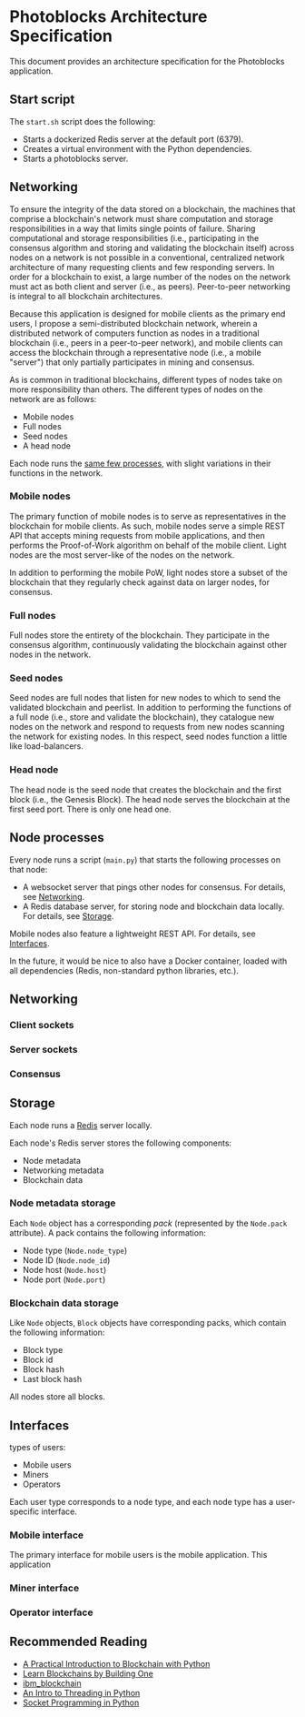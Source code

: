 # Photoblocks Architecture Specification

This document provides an architecture specification for the Photoblocks application.

## Start script

The `start.sh` script does the following:

- Starts a dockerized Redis server at the default port (6379).
- Creates a virtual environment with the Python dependencies.
- Starts a photoblocks server.

## Networking

To ensure the integrity of the data stored on a blockchain, the machines that comprise a blockchain's network must share computation and storage responsibilities in a way that limits single points of failure. Sharing computational and storage responsibilities (i.e., participating in the consensus algorithm and storing and validating the blockchain itself) across nodes on a network is not possible in a conventional, centralized network architecture of many requesting clients and few responding servers. In order for a blockchain to exist, a large number of the nodes on the network must act as both client and server (i.e., as peers). Peer-to-peer networking is integral to all blockchain architectures. 

Because this application is designed for mobile clients as the primary end users, I propose a semi-distributed blockchain network, wherein a distributed network of computers function as nodes in a traditional blockchain (i.e., peers in a peer-to-peer network), and mobile clients can access the blockchain through a representative node (i.e., a mobile "server") that only partially participates in mining and consensus. 

As is common in traditional blockchains, different types of nodes take on more responsibility than others. The different types of nodes on the network are as follows:

- Mobile nodes
- Full nodes
- Seed nodes
- A head node

Each node runs the [same few processes](#node-processes), with slight variations in their functions in the network.

### Mobile nodes

The primary function of mobile nodes is to serve as representatives in the blockchain for mobile clients. As such, mobile nodes serve a simple REST API that accepts mining requests from mobile applications, and then performs the Proof-of-Work algorithm on behalf of the mobile client. Light nodes are the most server-like of the nodes on the network.

In addition to performing the mobile PoW, light nodes store a subset of the blockchain that they regularly check against data on larger nodes, for consensus.

### Full nodes

Full nodes store the entirety of the blockchain. They participate in the consensus algorithm, continuously validating the blockchain against other nodes in the network. 

### Seed nodes

Seed nodes are full nodes that listen for new nodes to which to send the validated blockchain and peerlist. In addition to performing the functions of a full node (i.e., store and validate the blockchain), they catalogue new nodes on the network and respond to requests from new nodes scanning the network for existing nodes. In this respect, seed nodes function a little like load-balancers.

### Head node

The head node is the seed node that creates the blockchain and the first block (i.e., the Genesis Block). The head node serves the blockchain at the first seed port. There is only one head one.

## Node processes

Every node runs a script (`main.py`) that starts the following processes on that node:

- A websocket server that pings other nodes for consensus. For details, see [Networking](#networking).
- A Redis database server, for storing node and blockchain data locally. For details, see [Storage](#storage).

Mobile nodes also feature a lightweight REST API. For details, see [Interfaces](#interfaces).

In the future, it would be nice to also have a Docker container, loaded with all dependencies (Redis, non-standard python libraries, etc.).

## Networking

### Client sockets


### Server sockets 


### Consensus


## Storage

Each node runs a [Redis](https://github.com/redis/redis) server locally.

Each node's Redis server stores the following components:

- Node metadata
- Networking metadata
- Blockchain data

### Node metadata storage

Each `Node` object has a corresponding *pack* (represented by the `Node.pack` attribute). A pack contains the following information:

- Node type (`Node.node_type`)
- Node ID (`Node.node_id`)
- Node host (`Node.host`)
- Node port (`Node.port`)

### Blockchain data storage

Like `Node` objects, `Block` objects have corresponding packs, which contain the following information:

- Block type
- Block id
- Block hash
- Last block hash

All nodes store all blocks.

## Interfaces

 types of users:

- Mobile users
- Miners
- Operators

Each user type corresponds to a node type, and each node type has a user-specific interface.

### Mobile interface

The primary interface for mobile users is the mobile application. This application 

### Miner interface

### Operator interface


<!-- 
## Registration

There are two types of accounts in PhotoBlocks: *Trader* and *Miner*.
Traders can only trade, and miners can trade and mine.

### *Trader*
To register as a trader, navigate to the "Users" page of the PhotoBlocks web interface. After you fill out some forms, you'll be given a public and private key. Your name and public key are
visible to the public. Keep the private key private.

### *Miner*
To mine blocks, you need to register your node. To register a node, navigate to the "Nodes" page, and fill out the forms.

## Mining
To start mining blocks on a node, navigate to the "Mine" page of the PhotoBlocks web interface. You'll be asked to provide the 
following:
* The miner's public key
* The node's ID
* A candidate image to be placed in the candidate block
* A label for the candidate image
* A label for the image on the last block in the chain

Each candidate image is sent through a basic TensorFlow image-recognition neural network. If the label that you provide matches a string in output of the
scored image, your node will start to solve the PoW algorithm. 

Nodes create new blocks by solving a Proof-of-Work (PoW) algorithm. To solve the PhotoBlocks PoW, the node finds 
the nonce value that matches the new block's hashed data to a simple pattern. Once the hashed data matches the pattern, the node has 
solved the PoW algorithm and the miner is awarded a coin.
 
## Trading
To start trading coins, navigate to the "Trade" page of the PhotoBlocks web interface. You'll be asked to provide the following:
* The sender's private and public key
* The recipient's public key
* The quantity of coins to trade
 
After you confirm a transaction, the transaction data is added to the transaction buffer on the blockchain. When a new 
block is mined, valid transactions are moved from the buffer to the block.
-->

## Recommended Reading

* [A Practical Introduction to Blockchain with Python](http://adilmoujahid.com/posts/2018)
* [Learn Blockchains by Building One](https://hackernoon.com/learn-blockchains-by-building-one-117428612f46)
* [ibm_blockchain](https://github.com/satwikkansal/ibm_blockchain)
* [An Intro to Threading in Python](https://realpython.com/intro-to-python-threading/)
* [Socket Programming in Python](https://realpython.com/python-sockets/)

